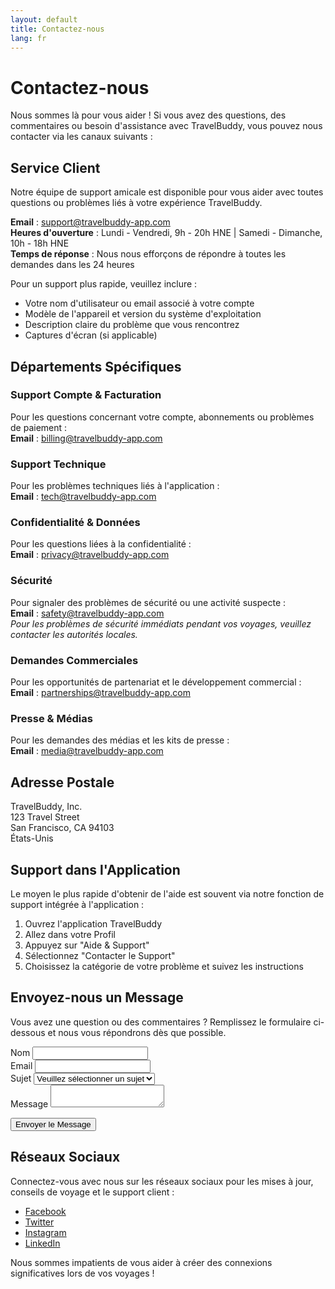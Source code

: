 ```yaml
---
layout: default
title: Contactez-nous
lang: fr
---
```


# Contactez-nous

Nous sommes là pour vous aider ! Si vous avez des questions, des commentaires ou besoin d'assistance avec TravelBuddy, vous pouvez nous contacter via les canaux suivants :

## Service Client

Notre équipe de support amicale est disponible pour vous aider avec toutes questions ou problèmes liés à votre expérience TravelBuddy.

**Email** : support@travelbuddy-app.com  
**Heures d'ouverture** : Lundi - Vendredi, 9h - 20h HNE | Samedi - Dimanche, 10h - 18h HNE  
**Temps de réponse** : Nous nous efforçons de répondre à toutes les demandes dans les 24 heures

Pour un support plus rapide, veuillez inclure :
- Votre nom d'utilisateur ou email associé à votre compte
- Modèle de l'appareil et version du système d'exploitation
- Description claire du problème que vous rencontrez
- Captures d'écran (si applicable)

## Départements Spécifiques

### Support Compte & Facturation
Pour les questions concernant votre compte, abonnements ou problèmes de paiement :  
**Email** : billing@travelbuddy-app.com

### Support Technique
Pour les problèmes techniques liés à l'application :  
**Email** : tech@travelbuddy-app.com

### Confidentialité & Données
Pour les questions liées à la confidentialité :  
**Email** : privacy@travelbuddy-app.com

### Sécurité
Pour signaler des problèmes de sécurité ou une activité suspecte :  
**Email** : safety@travelbuddy-app.com  
_Pour les problèmes de sécurité immédiats pendant vos voyages, veuillez contacter les autorités locales._

### Demandes Commerciales
Pour les opportunités de partenariat et le développement commercial :  
**Email** : partnerships@travelbuddy-app.com

### Presse & Médias
Pour les demandes des médias et les kits de presse :  
**Email** : media@travelbuddy-app.com

## Adresse Postale

TravelBuddy, Inc.  
123 Travel Street  
San Francisco, CA 94103  
États-Unis

## Support dans l'Application

Le moyen le plus rapide d'obtenir de l'aide est souvent via notre fonction de support intégrée à l'application :
1. Ouvrez l'application TravelBuddy
2. Allez dans votre Profil
3. Appuyez sur "Aide & Support"
4. Sélectionnez "Contacter le Support"
5. Choisissez la catégorie de votre problème et suivez les instructions

## Envoyez-nous un Message

Vous avez une question ou des commentaires ? Remplissez le formulaire ci-dessous et nous vous répondrons dès que possible.

<form class="contact-form" action="https://formspree.io/f/your-formspree-endpoint" method="POST">
  <div class="form-group">
    <label for="name">Nom</label>
    <input type="text" id="name" name="name" required>
  </div>
  
  <div class="form-group">
    <label for="email">Email</label>
    <input type="email" id="email" name="email" required>
  </div>
  
  <div class="form-group">
    <label for="subject">Sujet</label>
    <select id="subject" name="subject" required>
      <option value="">Veuillez sélectionner un sujet</option>
      <option value="account">Problèmes de Compte</option>
      <option value="technical">Support Technique</option>
      <option value="billing">Questions de Facturation</option>
      <option value="feedback">Commentaires Généraux</option>
      <option value="safety">Problèmes de Sécurité</option>
      <option value="other">Autre</option>
    </select>
  </div>
  
  <div class="form-group">
    <label for="message">Message</label>
    <textarea id="message" name="message" required></textarea>
  </div>
  
  <button type="submit">Envoyer le Message</button>
</form>

## Réseaux Sociaux

Connectez-vous avec nous sur les réseaux sociaux pour les mises à jour, conseils de voyage et le support client :

- [Facebook](https://facebook.com/travelbuddy)
- [Twitter](https://twitter.com/travelbuddy)
- [Instagram](https://instagram.com/travelbuddy)
- [LinkedIn](https://linkedin.com/company/travelbuddy)

Nous sommes impatients de vous aider à créer des connexions significatives lors de vos voyages !